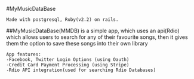 #MyMusicDataBase

```shell
Made with postgresql, Ruby(v2.2) on rails.
```

##MyMusicDataBase(MMDB) is a simple app, which uses an api(Rdio) which allows users to search for any of their favourite songs, then
it gives them the option to save these songs into their own library

```shell
App features:
-Facebook, Twitter Login Options (using Oauth)
-Credit Card Payment Processing (using Stripe)
-Rdio API integration(used for searching Rdio Databases)
```


